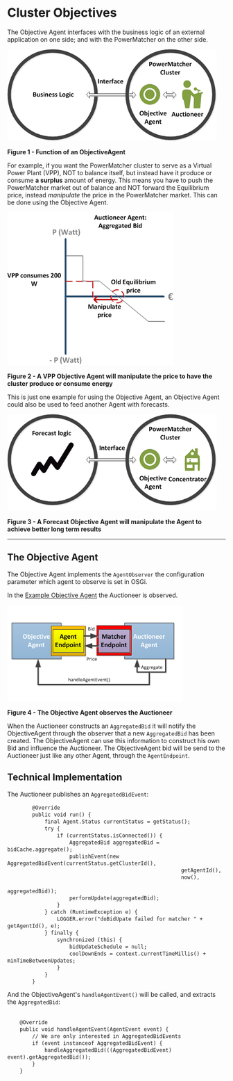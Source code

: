 # Cluster Objectives

The Objective Agent interfaces with the business logic of an external application on one side; and with the PowerMatcher on the other side. 

![](objective_cluster.png)

**Figure 1 - Function of an ObjectiveAgent**

For example, if you want the PowerMatcher cluster to serve as a Virtual Power Plant (VPP), NOT to balance itself, but instead have it produce or consume **a surplus** amount of energy. This means you have to push the PowerMatcher market out of balance and NOT forward the Equilibrium price, instead *manipulate* the price in the PowerMatcher market. This can be done using the Objective Agent.

![](VPP.png)

**Figure 2 - A VPP Objective Agent will manipulate the price to have the cluster produce or consume energy**

This is just one example for using the Objective Agent, an Objective Agent could also be used to feed another Agent with forecasts.

![](forecast.png)

**Figure 3 - A Forecast Objective Agent will manipulate the Agent to achieve better long term results**

---------------------------------------------------------------

## The Objective Agent 

The Objective Agent implements the `AgentObserver` the configuration parameter which agent to observe is set in OSGi.

In the [Example Objective Agent](https://github.com/flexiblepower/powermatcher/blob/master/net.powermatcher.examples/src/net/powermatcher/examples/ObjectiveAgent.java)
the Auctioneer is observed.

![](objectiveEvent.png)

**Figure 4 - The Objective Agent observes the Auctioneer**

When the Auctioneer constructs an `AggregatedBid` it will notify the ObjectiveAgent through the observer that a new `AggregatedBid` has been created.
The ObjectiveAgent can use this information to construct his own Bid and influence the Auctioneer. The ObjectiveAgent bid will be send to the Auctioneer just like any other Agent, through the `AgentEndpoint`.

## Technical Implementation

The Auctioneer publishes an `AggregatedBidEvent`:

```
        @Override
        public void run() {
            final Agent.Status currentStatus = getStatus();
            try {
                if (currentStatus.isConnected()) {
                    AggregatedBid aggregatedBid = bidCache.aggregate();
                    publishEvent(new AggregatedBidEvent(currentStatus.getClusterId(),
                                                        getAgentId(),
                                                        now(),
                                                        aggregatedBid));
                    performUpdate(aggregatedBid);
                }
            } catch (RuntimeException e) {
                LOGGER.error("doBidUpate failed for matcher " + getAgentId(), e);
            } finally {
                synchronized (this) {
                    bidUpdateSchedule = null;
                    coolDownEnds = context.currentTimeMillis() + minTimeBetweenUpdates;
                }
            }
        }
``` 

And the ObjectiveAgent's `handleAgentEvent()` will be called, and extracts the `AggregatedBid`:

```

    @Override
    public void handleAgentEvent(AgentEvent event) {
        // We are only interested in AggregatedBidEvents
        if (event instanceof AggregatedBidEvent) {
            handleAggregatedBid(((AggregatedBidEvent) event).getAggregatedBid());
        }
    }

```